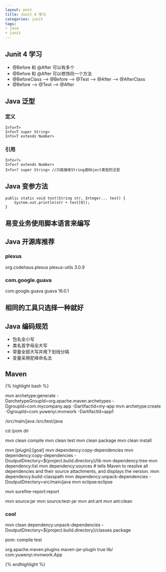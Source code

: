```yaml
---
layout: post
title: Junit 4 学习
categories: junit
tags: 
- java
- junit
---
```


## Junit 4 学习
- @Before 和 @After 可以有多个
- @Before 和 @After 可以修饰同一个方法
- @BeforeClass –> @Before –> @Test –> @After –> @AfterClass
- @Before –> @Test –> @After

## Java 泛型
### 定义
    Info<T>
    Info<T super String>
    Info<T extends Number>

### 引用
    Info<?>
    Info<? extends Number>
    Info<? super String> //只能接收String或Object类型的泛型

## Java 变参方法

    public static void test(String str, Integer... test) {  
        System.out.println(str + test[0]);
    }

## 易变业务使用脚本语言来编写

## Java 开源库推荐
### plexus
<dependency>
  <groupId>org.codehaus.plexus</groupId>
  <artifactId>plexus-utils</artifactId>
  <version>3.0.9</version>
</dependency>

### com.google.guava
<dependency>
    <groupId>com.google.guava</groupId>
    <artifactId>guava</artifactId>
    <version>16.0.1</version>
</dependency>

## 相同的工具只选择一种就好

## Java 编码规范
- 包名全小写
- 类名首字母全大写
- 常量全部大写并用下划线分隔
- 变量采用驼峰命名法

## Maven
{% highlight bash %}

mvn archetype:generate -DarchetypeGroupId=org.apache.maven.archetypes -DgroupId=com.mycompany.app -DartifactId=my-app
mvn archetype:create -DgroupId=com.yuwenyi.mvnwork -DartifactId=app1

/src/main/java
/src/test/java

cd /pom dir



mvn clean compile
mvn clean test
mvn clean package
mvn clean install

mvn [plugin]:[goal]
mvn dependency:copy-dependencies
mvn dependency:copy-dependencies -DoutputDirectory=${project.build.directory}/lib
mvn dependency:tree
mvn dependency:list
mvn dependency:sources  # tells Maven to resolve all dependencies and their source attachments, and displays the version.
mvn dependency:build-classpath
mvn dependency:unpack-dependencies -DoutputDirectory=src/main/java
mvn eclipse:eclipse

mvn surefire-report:report

mvn source:jar
mvn source:test-jar
mvn ant:ant
mvn ant:clean

### cool
mvn clean dependency:unpack-dependencies -DoutputDirectory=${project.build.directory}/classes package

pom: 
    <scope>compile</scope>
    <scope>test</scope>

<build>
<plugins>
  <plugin>
      <groupId>org.apache.maven.plugins</groupId>
      <artifactId>maven-jar-plugin</artifactId>
      <configuration>
          <archive>
              <manifest>
                  <addClasspath>true</addClasspath>
                  <classpathPrefix>lib/</classpathPrefix>
                  <mainClass>com.yuwenyi.mvnwork.App</mainClass>
              </manifest>
          </archive>
      </configuration>
  </plugin>
</plugins>
</build>

{% endhighlight %}
